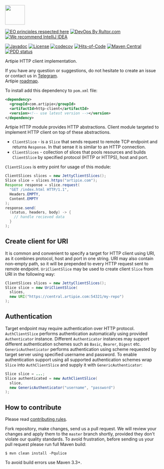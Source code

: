 <img src="https://www.artipie.com/logo.svg" width="64px" height="64px"/>

[![EO principles respected here](https://www.elegantobjects.org/badge.svg)](https://www.elegantobjects.org)
[![DevOps By Rultor.com](http://www.rultor.com/b/artipie/http-client)](http://www.rultor.com/p/artipie/http)
[![We recommend IntelliJ IDEA](https://www.elegantobjects.org/intellij-idea.svg)](https://www.jetbrains.com/idea/)

[![Javadoc](http://www.javadoc.io/badge/com.artipie/http-client.svg)](http://www.javadoc.io/doc/com.artipie/http-client)
[![License](https://img.shields.io/badge/license-MIT-green.svg)](https://github.com/artipie/http-client/blob/master/LICENSE.txt)
[![codecov](https://codecov.io/gh/artipie/http-client/branch/master/graph/badge.svg)](https://codecov.io/gh/artipie/http-client)
[![Hits-of-Code](https://hitsofcode.com/github/artipie/http-client)](https://hitsofcode.com/view/github/artipie/http-client)
[![Maven Central](https://img.shields.io/maven-central/v/com.artipie/http-client.svg)](https://maven-badges.herokuapp.com/maven-central/com.artipie/http-client)
[![PDD status](http://www.0pdd.com/svg?name=artipie/http-client)](http://www.0pdd.com/p?name=artipie/http-client)

Artipie HTTP client implementation.

If you have any question or suggestions, do not hesitate to create an issue or contact us in
[Telegram](https://t.me/artipie).  
Artipie [roadmap](https://github.com/orgs/artipie/projects/3).

To install add this dependency to `pom.xml` file:
```xml
<dependency>
  <groupId>com.artipie</groupId>
  <artifactId>http-client</artifactId>
  <version><!-- use latest version --></version>
</dependency>
```

Artipie HTTP module provides HTTP abstractions. Client module targeted to implement
HTTP client on top of these abstractions.

- `ClientSlice` - is a `Slice` that sends request to remote TCP endpoint and returns
`Response`. In that sense it is similar to an HTTP connection.
- `ClientSlices` - collection of slices that pools resources
and builds `ClientSlice` by specified protocol (HTTP or HTTPS), host and port.

`ClientSlices` is entry point for usage of this module:

```java
ClientSlices slices = new JettyClientSlices();
Slice slice = slices.https("artipie.com");
Response response = slice.request(
  "GET /index.html HTTP/1.1",
  Headers.EMPTY,
  Content.EMPTY
);
response.send(
  (status, headers, body) -> {
    // handle recieved data
  }
);
``` 

## Create client for URI

It is common and convenient to specify a target for HTTP client using URI,
as it combines protocol, host and port in one string. URI may also contain non-empty path,
so it will be prepended to every HTTP request sent to remote endpoint.
`UriClientSlice` may be used to create client `Slice` from URI in the following way:

```java
ClientSlices slices = new JettyClientSlices();
Slice slice = new UriClientSlice(
  slices,
  new URI("https://central.artipie.com:54321/my-repo")
);
```

## Authentication

Target endpoint may require authentication over HTTP protocol. 
`AuthClientSlice` performs authentication automatically using provided `Authenticator` instance.
Different `Authenticator` instances may support different authentication schemes 
such as `Basic`, `Bearer`, `Digest` etc. 
`GenericAuthenticator` performs authentication using scheme requested by target server 
using specified username and password. 
To enable authentication support using all supported authentication schemes 
wrap `Slice` into `AuthClientSlice` and supply it with `GenericAuthenticator`:

```java
Slice slice = ...;
Slice authenticated = new AuthClientSlice(
  slice,
  new GenericAuthenticator("username", "password")
);
```

## How to contribute

Please read [contributing rules](https://github.com/artipie/artipie/blob/master/CONTRIBUTING.md).

Fork repository, make changes, send us a pull request. We will review
your changes and apply them to the `master` branch shortly, provided
they don't violate our quality standards. To avoid frustration, before
sending us your pull request please run full Maven build:

```
$ mvn clean install -Pqulice
```

To avoid build errors use Maven 3.3+.
